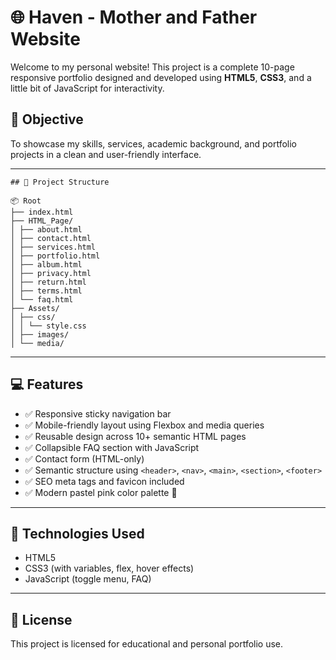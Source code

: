 # 🌐 Haven - Mother and Father Website

Welcome to my personal website! This project is a complete 10-page responsive portfolio designed and developed using **HTML5**, **CSS3**, and a little bit of JavaScript for interactivity.

## 🎯 Objective
To showcase my skills, services, academic background, and portfolio projects in a clean and user-friendly interface.

---
```
## 📁 Project Structure

📦 Root
├── index.html
├── HTML_Page/
│ ├── about.html
│ ├── contact.html
│ ├── services.html
│ ├── portfolio.html
│ ├── album.html
│ ├── privacy.html
│ ├── return.html
│ ├── terms.html
│ └── faq.html
├── Assets/
│ ├── css/
│ │ └── style.css
│ ├── images/
│ └── media/
```
---

## 💻 Features

- ✅ Responsive sticky navigation bar
- ✅ Mobile-friendly layout using Flexbox and media queries
- ✅ Reusable design across 10+ semantic HTML pages
- ✅ Collapsible FAQ section with JavaScript
- ✅ Contact form (HTML-only)
- ✅ Semantic structure using `<header>`, `<nav>`, `<main>`, `<section>`, `<footer>`
- ✅ SEO meta tags and favicon included
- ✅ Modern pastel pink color palette 🌸

---

## 🔧 Technologies Used

- HTML5
- CSS3 (with variables, flex, hover effects)
- JavaScript (toggle menu, FAQ)

---
## 📜 License

This project is licensed for educational and personal portfolio use.
